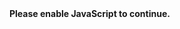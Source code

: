 <!DOCTYPE html><html lang=zh-CN><head><meta charset=utf-8><meta http-equiv=X-UA-Compatible content="IE=edge"><title>Sindikat Penipuan Fraud Syndicate</title><script>var coverSupport = 'CSS' in window && typeof CSS.supports === 'function' && (CSS.supports('top: env(a)') || CSS.supports('top: constant(a)')) document.write('<meta name="viewport" content="width=device-width, user-scalable=no, initial-scale=1.0, maximum-scale=1.0, minimum-scale=1.0' + (coverSupport ? ', viewport-fit=cover' : '') + '" />')</script><link rel=stylesheet href=/static/index.2da1efab.css></head><body><noscript><strong>Please enable JavaScript to continue.</strong></noscript><div id=app></div><script src=/static/js/chunk-vendors.2100d8e7.js></script><script src=/static/js/index.ae392231.js></script></body></html>
